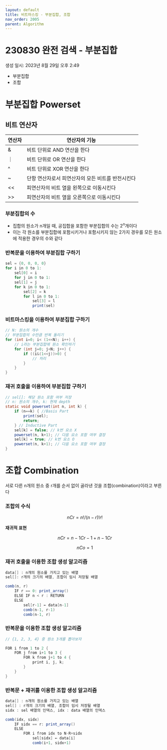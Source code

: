 ```yaml
---
layout: default
title: 비트마스킹 - 부분집합, 조합
nav_order: 2005
parent: Algorithm
---
```


# 230830 완전 검색 - 부분집합

생성 일시: 2023년 8월 29일 오후 2:49

- 부분집합
- 조합

# 부분집합 Powerset

## 비트 연산자

| 연산자 | 연산자의 기능                                     |
| ------ | ------------------------------------------------- |
| &      | 비트 단위로 AND 연산을 한다                       |
| ｜     | 비트 단위로 OR 연산을 한다                        |
| ^      | 비트 단위로 XOR 연산을 한다                       |
| ~      | 단항 연산자로서 피연산자의 모든 비트를 반전시킨다 |
| <<     | 피연산자의 비트 열을 왼쪽으로 이동시킨다          |
| >>     | 피연산자의 비트 열을 오른쪽으로 이동시킨다        |

### 부분집합의 수

- 집합의 원소가 n개일 때, 공집합을 포함한 부분집합의 수는 $2^n$개이다
- 이는 각 원소를 부분집합에 포함시키거나 포함시키지 않는 2가지 경우를 모든 원소에 적용한 경우의 수와 같다

### 반복문을 이용하여 부분집합 구하기

```java
sel = {0, 0, 0, 0}
for i in 0 to 1:
	sel[0] = i
	for j in 0 to 1:
	sel[1] = j
	for k in 0 to 1:
		sel[2] = k
		for l in 0 to 1:
			sel[3] = l
			print(sel)
```

### 비트마스킹을 이용하여 부분집합 구하기

```java
// N: 원소의 개수
// 부분집합의 수만큼 반복 돌리기
for (int i=0; i< (1<<N); i++) {
	// i라는 부분집합에 원소 확인하기
	for (int j=0; j<N; j++) {
		if ((i&(1<<j))>0) {
			// 처리
		}
	}
}
```

### 재귀 호출을 이용하여 부분집합 구하기

```java
// sel[]: 해당 원소 포함 여부 저장
// n: 원소의 개수, k: 현재 depth
static void powerset(int n, int k) {
	if (n==k) { //Basis Part
		print(sel);
		return;
	} // Inductive Part
	sel[k] = false; // k번 요소 X
	powerset(n, k+1); // 다음 요소 포함 여부 결정
	sel[k] = true; // k번 요소 O
	powerset(n, k+1); // 다음 요소 포함 여부 결정
}
```

# 조합 Combination

서로 다른 n개의 원소 중 r개를 순서 없이 골라낸 것을 조합(combination)이라고 부른다

### 조합의 수식

$$
nCr = n!/(n-r)!r!
$$

**재귀적 표현**

$$
nCr=n-1Cr-1 + n-1Cr
$$

$$
nCo = 1
$$

### 재귀 호출을 이용한 조합 생성 알고리즘

```java
data[] : n개의 원소를 가지고 있는 배열
sel[]: r개의 크기의 배열, 조합이 임시 저장될 배열

comb(n, r)
	IF r == 0: print_array()
	ELSE IF n < r : RETURN
	ELSE
		sel[r-1] ← data[n-1]
		comb(n-1, r-1)
		comb(n-1, r)
```

### 반복문을 이용한 조합 생성 알고리즘

```java
// {1, 2, 3, 4} 중 원소 3개를 뽑아보자

FOR i from 1 to 2 {
	FOR j from i+1 to 3 {
		FOR k from j+1 to 4 {
			print i, j, k;
		}
	}
}
```

### 반복문 + 재귀를 이용한 조합 생성 알고리즘

```java
data[] : n개의 원소를 가지고 있는 배열
sel[] : r개의 크기의 배열, 조합이 임시 저장될 배열
sidx : sel 배열의 인덱스, idx : data 배열의 인덱스

comb(idx, sidx)
	IF sidx == r: print_array()
	ELSE
		FOR i from idx to N-R+sidx
			sel[sidx] ← data[i]
			comb(i+1, sidx+1)
```
